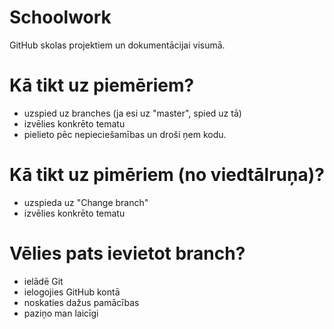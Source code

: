 # Schoolwork

GitHub skolas projektiem un dokumentācijai visumā.

# Kā tikt uz piemēriem?

- uzspied uz branches (ja esi uz "master", spied uz tā)
- izvēlies konkrēto tematu
- pielieto pēc nepieciešamības un droši ņem kodu.

# Kā tikt uz pimēriem (no viedtālruņa)?
- uzspieda uz "Change branch"
- izvēlies konkrēto tematu

# Vēlies pats ievietot branch?

- ielādē Git
- ielogojies GitHub kontā
- noskaties dažus pamācības
- paziņo man laicīgi